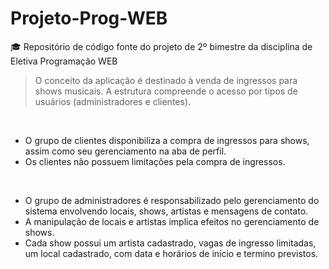 # Projeto-Prog-WEB
🎓 Repositório de código fonte do projeto de 2º bimestre da disciplina de Eletiva Programação WEB

> O conceito da aplicação é destinado à venda de ingressos para shows musicais.
> A estrutura compreende o acesso por tipos de usuários (administradores e clientes). 
</br>

- O grupo de clientes disponibiliza a compra de ingressos  para shows, assim como seu gerenciamento na aba de perfil.
- Os clientes não possuem limitações pela compra de ingressos.
</br>

- O grupo de administradores é responsabilizado pelo gerenciamento do sistema envolvendo locais, shows, artistas e mensagens de contato. 
- A manipulação de locais e artistas implica efeitos no gerenciamento de shows.
- Cada show possui um artista cadastrado, vagas de ingresso limitadas, um local cadastrado, com data e horários de início e termino previstos.
